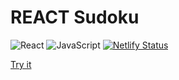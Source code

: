 # REACT Sudoku

![React](https://img.shields.io/badge/react-v18.2.0-blue.svg)
![JavaScript](https://img.shields.io/badge/javascript-ES6-yellow.svg)
[![Netlify Status](https://api.netlify.com/api/v1/badges/8803b948-88a0-4c9b-bf21-b284401455bb/deploy-status)](https://app.netlify.com/sites/alan-c-react-sudoku/deploys)

[Try it](https://alan-c-react-sudoku.netlify.app/)
